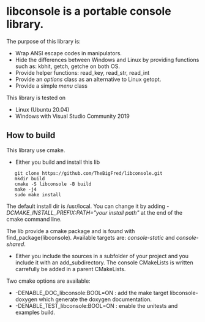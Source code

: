 # libconsole is a portable console library.

The purpose of this library is:

* Wrap ANSI escape codes in manipulators.
* Hide the differences between Windows and Linux by providing functions such as: kbhit, getch, getche on both OS.
* Provide helper functions: read_key, read_str, read_int
* Provide an _options_ class as an alternative to Linux getopt.
* Provide a simple _menu_ class


This library is tested on

* Linux (Ubuntu 20.04)
* Windows with Visual Studio Community 2019


## How to build

This library use cmake.

* Either you build and install this lib
```
   git clone https://github.com/TheBigFred/libconsole.git
   mkdir build
   cmake -S libconsole -B build
   make -j4
   sudo make install
```

   The default install dir is /usr/local. You can change it by adding _-DCMAKE_INSTALL_PREFIX:PATH="your install path"_ at the end of the cmake command line.

   The lib provide a cmake package and is found with find_package(libconsole). Available targets are: _console-static_ and _console-shared_.

* Either you include the sources in a subfolder of your project and you include it with an add_subdirectory.
   The console CMakeLists is written carrefully be added in a parent CMakeLists.

Two cmake options are available:

* -DENABLE_DOC_libconsole:BOOL=ON : add the make target libconsole-doxygen which generate the doxygen documentation.
* -DENABLE_TEST_libconsole:BOOL=ON : enable the unitests and examples build.
